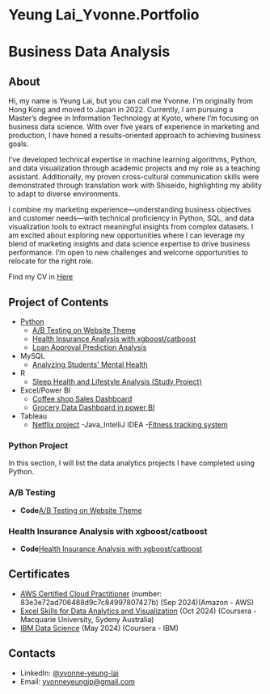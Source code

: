 # Yeung Lai_Yvonne.Portfolio
# Business Data Analysis

## About
Hi, my name is Yeung Lai, but you can call me Yvonne. I'm originally from Hong Kong and moved to Japan in 2022. Currently, I am pursuing a Master’s degree in Information Technology at Kyoto, where I’m focusing on business data science. With over five years of experience in marketing and production, I have honed a results-oriented approach to achieving business goals.

I’ve developed technical expertise in machine learning algorithms, Python, and data visualization through academic projects and my role as a teaching assistant. Additionally, my proven cross-cultural communication skills were demonstrated through translation work with Shiseido, highlighting my ability to adapt to diverse environments.

I combine my marketing experience—understanding business objectives and customer needs—with technical proficiency in Python, SQL, and data visualization tools to extract meaningful insights from complex datasets. I am excited about exploring new opportunities where I can leverage my blend of marketing insights and data science expertise to drive business performance. I’m open to new challenges and welcome opportunities to relocate for the right role.

Find my CV in [Here]([YeungLai_Yvonne_CV_25.pdf](https://github.com/yvonne924/YvonneY.Portfolio/blob/906075d62c09bebbf4355133b81dd3c364d6ab0f/YeungLai_Yvonne_CV_25.pdf))

## Project of Contents
  - [Python](#python-projects)
    - [A/B Testing on Website Theme](https://github.com/yvonne924/YvonneY.Portfolio/blob/3d40612d87d940309a6b0144bd59dfea9234d419/Python/AB%20test.ipynb)
    - [Health Insurance Analysis with xgboost/catboost](https://github.com/yvonne924/YvonneY.Portfolio/blob/83ededfc79d23e4437f15bd75f0d930a8ff7f3ec/Python/insurance-cross-analysis-xgboost-catboost%20copy.ipynb)
    - [Loan Approval Prediction Analysis](https://github.com/yvonne924/YvonneY.Portfolio/blob/31646571f1804af16d2d30a42da32c2299e80e7d/Python/Loan%20Approval%20Prediction%20Analysis.ipynb)
  - MySQL
    - [Analyzing Students' Mental Health](https://github.com/yvonne924/YvonneY.Portfolio/blob/b4d12f41ab22d8f493785b06387fd02ef025159b/SQL/Analyzing%20Students'%20Mental%20Health.ipynb)
  - R
    - [Sleep Health and Lifestyle Analysis (Study Project)](https://github.com/yvonne924/YvonneY.Portfolio/blob/0ac666382b3f538040fd2646f98a8256ae96423d/R/Sleep%20Health%20and%20Lifestyle%20Dataset_2.pdf)
  - Excel/Power BI
    - [Coffee shop Sales Dashboard](https://github.com/yvonne924/YvonneY.Portfolio/blob/64c305d49a9fead70fbb9b73a18ebe9c0cde065c/Excel/Coffee%20Shop%20Sales.xlsx)
    - [Grocery Data Dashboard in power BI](https://github.com/yvonne924/YvonneY.Portfolio/tree/6bd0435745cd9e9cd6204b52904a6c1200f70bf1/Excel/Grocery%20Data%20analysis)
  - Tableau
    - [Netflix project](https://public.tableau.com/views/Netflix_17361456597660/Dashboard1?:language=en-GB&publish=yes&:sid=&:redirect=auth&:display_count=n&:origin=viz_share_link)
  -Java_IntelliJ IDEA
   -[Fitness tracking system](https://github.com/yvonne924/YvonneY.Portfolio/tree/b40b255c26e68a3b89d60c424714cf0e64f1d1d4/Java) 

### Python Project

In this section, I will list the data analytics projects I have completed using Python.

### A/B Testing 
- **Code**[A/B Testing on Website Theme](https://github.com/yvonne924/YvonneY.Portfolio/blob/3d40612d87d940309a6b0144bd59dfea9234d419/Python/AB%20test.ipynb)

### Health Insurance Analysis with xgboost/catboost
- **Code**[Health Insurance Analysis with xgboost/catboost](https://github.com/yvonne924/YvonneY.Portfolio/blob/83ededfc79d23e4437f15bd75f0d930a8ff7f3ec/Python/insurance-cross-analysis-xgboost-catboost%20copy.ipynb)
## Certificates
- [AWS Certified Cloud Practitioner](https://aws.amazon.com/verification) (number: 83e3e72ad706488d9c7c84997807427b) (Sep 2024)(Amazon - AWS)
- [Excel Skills for Data Analytics and Visualization](https://coursera.org/share/a2e8bc4bffdf10f7a8ed8122e4262cba) (Oct 2024) (Coursera - Macquarie University, Sydeny Australia)
- [IBM Data Science](https://coursera.org/share/26da54d37dc8e22641a8195025d5b7f4) (May 2024) (Coursera - IBM)

## Contacts
- LinkedIn: [@yvonne-yeung-lai](https://www.linkedin.com/in/yvonne-yeung-lai/)
- Email: yvonneyeungjp@gmail.com
